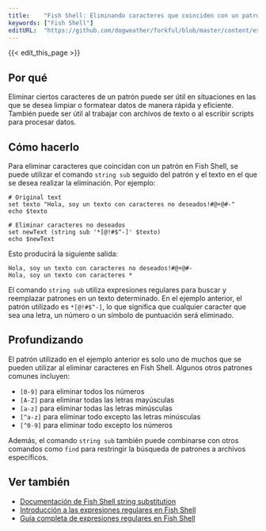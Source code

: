 ```yaml
---
title:    "Fish Shell: Eliminando caracteres que coinciden con un patrón"
keywords: ["Fish Shell"]
editURL:  "https://github.com/dogweather/forkful/blob/master/content/es/fish-shell/deleting-characters-matching-a-pattern.md"
---
```


{{< edit_this_page >}}

## Por qué

Eliminar ciertos caracteres de un patrón puede ser útil en situaciones en las que se desea limpiar o formatear datos de manera rápida y eficiente. También puede ser útil al trabajar con archivos de texto o al escribir scripts para procesar datos.

## Cómo hacerlo

Para eliminar caracteres que coincidan con un patrón en Fish Shell, se puede utilizar el comando `string sub` seguido del patrón y el texto en el que se desea realizar la eliminación. Por ejemplo:

```Fish Shell
# Original text
set texto "Hola, soy un texto con caracteres no deseados!#@+@#-"
echo $texto

# Eliminar caracteres no deseados
set newText (string sub '*[@!#$^-]' $texto)
echo $newText
```

Esto producirá la siguiente salida:

```
Hola, soy un texto con caracteres no deseados!#@+@#-
Hola, soy un texto con caracteres *
```

El comando `string sub` utiliza expresiones regulares para buscar y reemplazar patrones en un texto determinado. En el ejemplo anterior, el patrón utilizado es `*[@!#$^-]`, lo que significa que cualquier caracter que sea una letra, un número o un símbolo de puntuación será eliminado.

## Profundizando

El patrón utilizado en el ejemplo anterior es solo uno de muchos que se pueden utilizar al eliminar caracteres en Fish Shell. Algunos otros patrones comunes incluyen:

- `[0-9]` para eliminar todos los números
- `[A-Z]` para eliminar todas las letras mayúsculas
- `[a-z]` para eliminar todas las letras minúsculas
- `[^a-z]` para eliminar todo excepto las letras minúsculas
- `[^0-9]` para eliminar todo excepto los números

Además, el comando `string sub` también puede combinarse con otros comandos como `find` para restringir la búsqueda de patrones a archivos específicos.

## Ver también

- [Documentación de Fish Shell string substitution](https://fishshell.com/docs/current/cmds/string-sub.html)
- [Introducción a las expresiones regulares en Fish Shell](https://fishshell.com/docs/current/tutorial.html#tut_regex)
- [Guía completa de expresiones regulares en Fish Shell](https://fishshell.com/docs/current/tutorial.html#tut_regex_full)